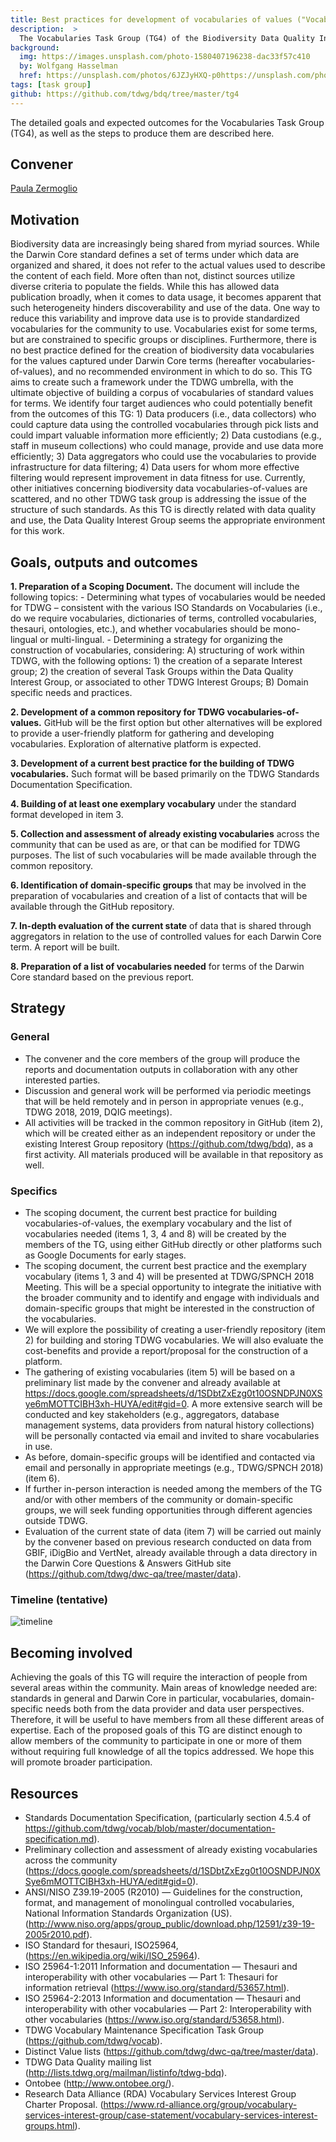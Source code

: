 ```yaml
---
title: Best practices for development of vocabularies of values ("Vocabularies")
description:  >
  The Vocabularies Task Group (TG4) of the Biodiversity Data Quality Interest Group is exploring the approaches and technologies TDWG might use to manage vocabularies of data terms and values.
background:
  img: https://images.unsplash.com/photo-1580407196238-dac33f57c410
  by: Wolfgang Hasselman
  href: https://unsplash.com/photos/6JZJyHXQ-p0https://unsplash.com/photos/6JZJyHXQ-p0
tags: [task group]
github: https://github.com/tdwg/bdq/tree/master/tg4
---
```


The detailed goals and expected outcomes for the Vocabularies Task Group (TG4), as well as the steps to produce them are described here.

## Convener
[Paula Zermoglio](mailto:pzermoglio@gmail.com)

## Motivation

Biodiversity data are increasingly being shared from myriad sources. While the Darwin Core standard defines a set of terms under which data are organized and shared, it does not refer to the actual values used to describe the content of each field. More often than not, distinct sources utilize diverse criteria to populate the fields. While this has allowed data publication broadly, when it comes to data usage, it becomes apparent that such heterogeneity hinders discoverability and use of the data. One way to reduce this variability and improve data use is to provide standardized vocabularies for the community to use. Vocabularies exist for some terms, but are constrained to specific groups or disciplines. Furthermore, there is no best practice defined for the creation of biodiversity data vocabularies for the values captured under Darwin Core terms (hereafter vocabularies-of-values), and no recommended environment in which to do so. This TG aims to create such a framework under the TDWG umbrella, with the ultimate objective of building a corpus of vocabularies of standard values for terms. We identify four target audiences who could potentially benefit from the outcomes of this TG: 1) Data producers (i.e., data collectors) who could capture data using the controlled vocabularies through pick lists and could impart valuable information more efficiently; 2) Data custodians (e.g., staff in museum collections) who could manage, provide and use data more efficiently; 3) Data aggregators who could use the vocabularies to provide infrastructure for data filtering; 4) Data users for whom more effective filtering would represent improvement in data fitness for use.
Currently, other initiatives concerning biodiversity data vocabularies-of-values are scattered, and no other TDWG task group is addressing the issue of the structure of such standards. As this TG is directly related with data quality and use, the Data Quality Interest Group seems the appropriate environment for this work.


## Goals, outputs and outcomes

**1. Preparation of a Scoping Document.** The document will include the following topics:
    - Determining what types of vocabularies would be needed for TDWG – consistent with the various ISO Standards on Vocabularies (i.e., do we require vocabularies, dictionaries of terms, controlled vocabularies, thesauri, ontologies, etc.), and whether vocabularies should be mono-lingual or multi-lingual.
    - Determining a strategy for organizing the construction of vocabularies, considering: A) structuring of work within TDWG, with the following options: 1) the creation of a separate Interest group; 2) the creation of several Task Groups within the Data Quality Interest Group, or associated to other TDWG Interest Groups; B) Domain specific needs and practices.
  
**2. Development of a common repository for TDWG vocabularies-of-values.** GitHub will be the first option but other alternatives will be explored to provide a user-friendly platform for gathering and developing vocabularies. Exploration of alternative platform is expected.

**3. Development of a current best practice for the building of TDWG vocabularies.** Such format will be based primarily on the TDWG Standards Documentation Specification.

**4. Building of at least one exemplary vocabulary** under the standard format developed in item 3.

**5. Collection and assessment of already existing vocabularies** across the community that can be used as are, or that can be modified for TDWG purposes. The list of such vocabularies will be made available through the common repository.

**6. Identification of domain-specific groups** that may be involved in the preparation of vocabularies and creation of a list of contacts that will be available through the GitHub repository.

**7. In-depth evaluation of the current state** of data that is shared through aggregators in relation to the use of controlled values for each Darwin Core term. A report will be built.

**8. Preparation of a list of vocabularies needed** for terms of the Darwin Core standard based on the previous report.

## Strategy

### General

- The convener and the core members of the group will produce the reports and documentation outputs in collaboration with any other interested parties.
- Discussion and general work will be performed via periodic meetings that will be held remotely and in person in appropriate venues (e.g., TDWG 2018, 2019, DQIG meetings).
- All activities will be tracked in the common repository in GitHub (item 2), which will be created either as an independent repository or under the existing Interest Group repository (https://github.com/tdwg/bdq), as a first activity. All materials produced will be available in that repository as well.
### Specifics
- The scoping document, the current best practice for building vocabularies-of-values, the exemplary vocabulary and the list of vocabularies needed (items 1, 3, 4 and 8) will be created by the members of the TG, using either GitHub directly or other platforms such as Google Documents for early stages.
- The scoping document, the current best practice and the exemplary vocabulary (items 1, 3 and 4) will be presented at TDWG/SPNCH 2018 Meeting. This will be a special opportunity to integrate the initiative with the broader community and to identify and engage with individuals and domain-specific groups that might be interested in the construction of the vocabularies.
- We will explore the possibility of creating a user-friendly repository (item 2) for building and storing TDWG vocabularies. We will also evaluate the cost-benefits and provide a report/proposal for the construction of a platform.
- The gathering of existing vocabularies (item 5) will be based on a preliminary list made by the convener and already available at https://docs.google.com/spreadsheets/d/1SDbtZxEzg0t10OSNDPJN0XSye6mMOTTCIBH3xh-HUYA/edit#gid=0. A more extensive search will be conducted and key stakeholders (e.g., aggregators, database management systems, data providers from natural history collections) will be personally contacted via email and invited to share vocabularies in use.
- As before, domain-specific groups will be identified and contacted via email and personally in appropriate meetings (e.g., TDWG/SPNCH 2018) (item 6).
- If further in-person interaction is needed among the members of the TG and/or with other members of the community or domain-specific groups, we will seek funding opportunities through different agencies outside TDWG.
- Evaluation of the current state of data (item 7) will be carried out mainly by the convener based on previous research conducted on data from GBIF, iDigBio and VertNet, already available through a data directory in the Darwin Core Questions & Answers GitHub site (https://github.com/tdwg/dwc-qa/tree/master/data).

### Timeline (tentative)

![timeline](https://drive.google.com/uc?export=download&id=0B4sIKK7qrRVITFhGb3I0Qld5Q28)

## Becoming involved

Achieving the goals of this TG will require the interaction of people from several areas within the community. Main areas of knowledge needed are: standards in general and Darwin Core in particular, vocabularies, domain-specific needs both from the data provider and data user perspectives. Therefore, it will be useful to have members from all these different areas of expertise. 
Each of the proposed goals of this TG are distinct enough to allow members of the community to participate in one or more of them without requiring full knowledge of all the topics addressed. We hope this will promote broader participation.

## Resources

- Standards Documentation Specification, (particularly section 4.5.4 of  <https://github.com/tdwg/vocab/blob/master/documentation-specification.md>).
- Preliminary collection and assessment of already existing vocabularies across the community (<https://docs.google.com/spreadsheets/d/1SDbtZxEzg0t10OSNDPJN0XSye6mMOTTCIBH3xh-HUYA/edit#gid=0>).
- ANSI/NISO Z39.19-2005 (R2010) — Guidelines for the construction, format, and management of monolingual controlled vocabularies, National Information Standards Organization (US). (<http://www.niso.org/apps/group_public/download.php/12591/z39-19-2005r2010.pdf>).
- ISO Standard for thesauri, ISO25964, (<https://en.wikipedia.org/wiki/ISO_25964>).
- ISO 25964-1:2011 Information and documentation — Thesauri and interoperability with other vocabularies — Part 1: Thesauri for information retrieval (<https://www.iso.org/standard/53657.html>).
- ISO 25964-2:2013 Information and documentation — Thesauri and interoperability with other vocabularies — Part 2: Interoperability with other vocabularies (<https://www.iso.org/standard/53658.html>).
- TDWG Vocabulary Maintenance Specification Task Group (<https://github.com/tdwg/vocab>).
- Distinct Value lists (<https://github.com/tdwg/dwc-qa/tree/master/data>).
- TDWG Data Quality mailing list (<http://lists.tdwg.org/mailman/listinfo/tdwg-bdq>).
- Ontobee (<http://www.ontobee.org/>).
- Research Data Alliance (RDA) Vocabulary Services Interest Group Charter Proposal. (<https://www.rd-alliance.org/group/vocabulary-services-interest-group/case-statement/vocabulary-services-interest-groups.html>).
